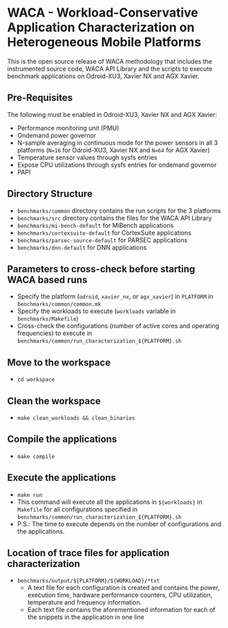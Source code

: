 WACA - Workload-Conservative Application Characterization on Heterogeneous Mobile Platforms
=

This is the open source release of WACA methodology that includes the instrumented source code, WACA API Library and the scripts to execute benchmark applications on Odroid-XU3, Xavier NX and AGX Xavier.

## Pre-Requisites
The following must be enabled in Odroid-XU3, Xavier NX and AGX Xavier:
   - Performance monitoring unit (PMU)
   - Ondemand power governor
   - N-sample averaging in continuous mode for the power sensors in all 3 platforms (`N=16` for Odroid-XU3, Xavier NX and `N=64` for AGX Xavier)
   - Temperature sensor values through sysfs entries
   - Expose CPU utilizations through sysfs entries for ondemand governor
   - PAPI

## Directory Structure
- `benchmarks/common` directory contains the run scripts for the 3 platforms
- `benchmarks/src` directory contains the files for the WACA API Library
- `benchmarks/mi-bench-default` for MiBench applications
- `benchmarks/cortexsuite-default` for CortexSuite applications
- `benchmarks/parsec-source-default` for PARSEC applications
- `benchmarks/dnn-default` for DNN applications

## Parameters to cross-check before starting WACA based runs
- Specify the platform (`odroid`, `xavier_nx`, or `agx_xavier`) in `PLATFORM` in `benchmarks/common/common.mk`
- Specify the workloads to execute (`workloads` variable in `benchmarks/Makefile`)
- Cross-check the configurations (number of active cores and operating frequencies) to execute in `benchmarks/common/run_characterization_${PLATFORM}.sh`

## Move to the workspace
- `cd workspace` 

## Clean the workspace
- `make clean_workloads && clean_binaries`

## Compile the applications
- `make compile`

## Execute the applications
- `make run`
- This command will execute all the applications in `${workloads}` in `Makefile` for all configurations specified in `benchmarks/common/run_characterization_${PLATFORM}.sh`
- P.S.: The time to execute depends on the number of configurations and the applications.

## Location of trace files for application characterization
- `benchmarks/output/${PLATFORM}/${WORKLOAD}/*txt` 
   - A text file for each configuration is created and contains the power, execution time, hardware performance counters, CPU utilization, temperature and frequency information.
   - Each text file contains the aforementioned information for each of the snippets in the application in one line
